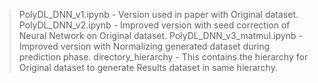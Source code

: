 > PolyDL_DNN_v1.ipynb - Version used in paper with Original dataset.
> PolyDL_DNN_v2.ipynb - Improved version with seed correction of Neural Network on Original dataset.
> PolyDL_DNN_v3_matmul.ipynb - Improved version with Normalizing generated dataset during prediction phase.
> directory_hierarchy - This contains the hierarchy for Original dataset to generate Results dataset in same hierarchy.
